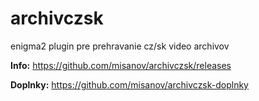 archivczsk
==========
enigma2 plugin pre prehravanie cz/sk video archivov

**Info:** https://github.com/misanov/archivczsk/releases

**Doplnky:** https://github.com/misanov/archivczsk-doplnky
